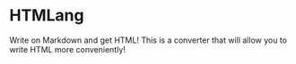 # HTMLang
Write on Markdown and get HTML! This is a converter that will allow you to write HTML more conveniently!
